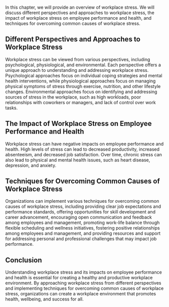 
In this chapter, we will provide an overview of workplace stress. We will discuss different perspectives and approaches to workplace stress, the impact of workplace stress on employee performance and health, and techniques for overcoming common causes of workplace stress.

Different Perspectives and Approaches to Workplace Stress
---------------------------------------------------------

Workplace stress can be viewed from various perspectives, including psychological, physiological, and environmental. Each perspective offers a unique approach to understanding and addressing workplace stress. Psychological approaches focus on individual coping strategies and mental health interventions, while physiological approaches focus on managing physical symptoms of stress through exercise, nutrition, and other lifestyle changes. Environmental approaches focus on identifying and addressing sources of stress in the workplace, such as high workloads, poor relationships with coworkers or managers, and lack of control over work tasks.

The Impact of Workplace Stress on Employee Performance and Health
-----------------------------------------------------------------

Workplace stress can have negative impacts on employee performance and health. High levels of stress can lead to decreased productivity, increased absenteeism, and decreased job satisfaction. Over time, chronic stress can also lead to physical and mental health issues, such as heart disease, depression, and anxiety.

Techniques for Overcoming Common Causes of Workplace Stress
-----------------------------------------------------------

Organizations can implement various techniques for overcoming common causes of workplace stress, including providing clear job expectations and performance standards, offering opportunities for skill development and career advancement, encouraging open communication and feedback among employees and management, promoting work-life balance through flexible scheduling and wellness initiatives, fostering positive relationships among employees and management, and providing resources and support for addressing personal and professional challenges that may impact job performance.

Conclusion
----------

Understanding workplace stress and its impacts on employee performance and health is essential for creating a healthy and productive workplace environment. By approaching workplace stress from different perspectives and implementing techniques for overcoming common causes of workplace stress, organizations can create a workplace environment that promotes health, wellbeing, and success for all.
